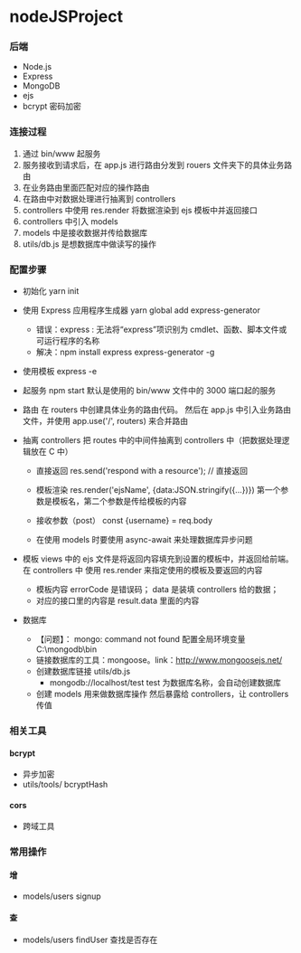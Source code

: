 <!--
 * @Author: your name
 * @Date: 2022-01-17 14:05:09
 * @LastEditTime: 2022-01-26 15:39:11
 * @LastEditors: Please set LastEditors
 * @Description: 打开koroFileHeader查看配置 进行设置: https://github.com/OBKoro1/koro1FileHeader/wiki/%E9%85%8D%E7%BD%AE
 * @FilePath: \nodeJSProject\README.md
-->

# nodeJSProject

### 后端

- Node.js
- Express
- MongoDB
- ejs
- bcrypt 密码加密

### 连接过程

1. 通过 bin/www 起服务
2. 服务接收到请求后，在 app.js 进行路由分发到 rouers 文件夹下的具体业务路由
3. 在业务路由里面匹配对应的操作路由
4. 在路由中对数据处理进行抽离到 controllers
5. controllers 中使用 res.render 将数据渲染到 ejs 模板中并返回接口
6. controllers 中引入 models
7. models 中是接收数据并传给数据库
8. utils/db.js 是想数据库中做读写的操作

### 配置步骤

- 初始化
  yarn init

- 使用 Express 应用程序生成器
  yarn global add express-generator

  - 错误：express : 无法将“express”项识别为 cmdlet、函数、脚本文件或可运行程序的名称
  - 解决：npm install express express-generator -g

- 使用模板
  express -e

- 起服务
  npm start
  默认是使用的 bin/www 文件中的 3000 端口起的服务

- 路由
  在 routers 中创建具体业务的路由代码。
  然后在 app.js 中引入业务路由文件，并使用 app.use('/', routers) 来合并路由

- 抽离 controllers
  把 routes 中的中间件抽离到 controllers 中（把数据处理逻辑放在 C 中）

  - 直接返回
    res.send('respond with a resource'); // 直接返回

  - 模板渲染
    res.render('ejsName', {data:JSON.stringify({...})}) 第一个参数是模板名，第二个参数是传给模板的内容

  - 接收参数（post）
    const {username} = req.body

  - 在使用 models 时要使用 async-await 来处理数据库异步问题

- 模板
  views 中的 ejs 文件是将返回内容填充到设置的模板中，并返回给前端。
  在 controllers 中 使用 res.render 来指定使用的模板及要返回的内容

  - 模板内容
    errorCode 是错误码；
    data 是装填 controllers 给的数据；
  - 对应的接口里的内容是 result.data 里面的内容

- 数据库
  - 【问题】： mongo: command not found
    配置全局环境变量 C:\mongodb\bin
  - 链接数据库的工具：mongoose。link：http://www.mongoosejs.net/
  - 创建数据库链接 utils/db.js
    - mongodb://localhost/test
      test 为数据库名称，会自动创建数据库
  - 创建 models 用来做数据库操作
    然后暴露给 controllers，让 controllers 传值

### 相关工具

#### bcrypt

- 异步加密
- utils/tools/ bcryptHash

#### cors

- 跨域工具

### 常用操作

#### 增

- models/users signup

#### 查

- models/users findUser
  查找是否存在
